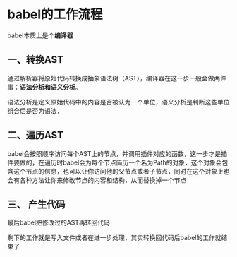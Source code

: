 # babel的工作流程
babel本质上是个**编译器**
## 一、转换AST
通过解析器将原始代码转换成抽象语法树（AST），编译器在这一步一般会做两件事：**语法分析和语义分析**。

语法分析是定义原始代码中的内容是否被认为一个单位，语义分析是判断这些单位组合后是否为语法，


## 二、遍历AST
babel会按照顺序访问每个AST上的节点，并调用插件对应的函数，这一步才是插件要做的，在遍历时babel会为每个节点简历一个名为Path的对象，这个对象会包含这个节点的信息，也可以让你访问他的父节点或者子节点，同时在这个对象上也会有各种方法让你来修改节点的内容和结构，从而替换掉一个节点
## 三、 产生代码
最后babel把修改过的AST再转回代码

剩下的工作就是写入文件或者在进一步处理，其实转换回代码后babel的工作就结束了


